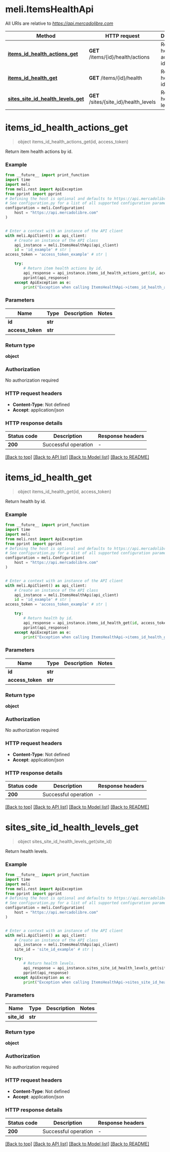 # meli.ItemsHealthApi

All URIs are relative to *https://api.mercadolibre.com*

Method | HTTP request | Description
------------- | ------------- | -------------
[**items_id_health_actions_get**](ItemsHealthApi.md#items_id_health_actions_get) | **GET** /items/{id}/health/actions | Return item health actions by id.
[**items_id_health_get**](ItemsHealthApi.md#items_id_health_get) | **GET** /items/{id}/health | Return health by id.
[**sites_site_id_health_levels_get**](ItemsHealthApi.md#sites_site_id_health_levels_get) | **GET** /sites/{site_id}/health_levels | Return health levels.


# **items_id_health_actions_get**
> object items_id_health_actions_get(id, access_token)

Return item health actions by id.

### Example

```python
from __future__ import print_function
import time
import meli
from meli.rest import ApiException
from pprint import pprint
# Defining the host is optional and defaults to https://api.mercadolibre.com
# See configuration.py for a list of all supported configuration parameters.
configuration = meli.Configuration(
    host = "https://api.mercadolibre.com"
)


# Enter a context with an instance of the API client
with meli.ApiClient() as api_client:
    # Create an instance of the API class
    api_instance = meli.ItemsHealthApi(api_client)
    id = 'id_example' # str | 
access_token = 'access_token_example' # str | 

    try:
        # Return item health actions by id.
        api_response = api_instance.items_id_health_actions_get(id, access_token)
        pprint(api_response)
    except ApiException as e:
        print("Exception when calling ItemsHealthApi->items_id_health_actions_get: %s\n" % e)
```

### Parameters

Name | Type | Description  | Notes
------------- | ------------- | ------------- | -------------
 **id** | **str**|  | 
 **access_token** | **str**|  | 

### Return type

**object**

### Authorization

No authorization required

### HTTP request headers

 - **Content-Type**: Not defined
 - **Accept**: application/json

### HTTP response details
| Status code | Description | Response headers |
|-------------|-------------|------------------|
**200** | Successful operation |  -  |

[[Back to top]](#) [[Back to API list]](../README.md#documentation-for-api-endpoints) [[Back to Model list]](../README.md#documentation-for-models) [[Back to README]](../README.md)

# **items_id_health_get**
> object items_id_health_get(id, access_token)

Return health by id.

### Example

```python
from __future__ import print_function
import time
import meli
from meli.rest import ApiException
from pprint import pprint
# Defining the host is optional and defaults to https://api.mercadolibre.com
# See configuration.py for a list of all supported configuration parameters.
configuration = meli.Configuration(
    host = "https://api.mercadolibre.com"
)


# Enter a context with an instance of the API client
with meli.ApiClient() as api_client:
    # Create an instance of the API class
    api_instance = meli.ItemsHealthApi(api_client)
    id = 'id_example' # str | 
access_token = 'access_token_example' # str | 

    try:
        # Return health by id.
        api_response = api_instance.items_id_health_get(id, access_token)
        pprint(api_response)
    except ApiException as e:
        print("Exception when calling ItemsHealthApi->items_id_health_get: %s\n" % e)
```

### Parameters

Name | Type | Description  | Notes
------------- | ------------- | ------------- | -------------
 **id** | **str**|  | 
 **access_token** | **str**|  | 

### Return type

**object**

### Authorization

No authorization required

### HTTP request headers

 - **Content-Type**: Not defined
 - **Accept**: application/json

### HTTP response details
| Status code | Description | Response headers |
|-------------|-------------|------------------|
**200** | Successful operation |  -  |

[[Back to top]](#) [[Back to API list]](../README.md#documentation-for-api-endpoints) [[Back to Model list]](../README.md#documentation-for-models) [[Back to README]](../README.md)

# **sites_site_id_health_levels_get**
> object sites_site_id_health_levels_get(site_id)

Return health levels.

### Example

```python
from __future__ import print_function
import time
import meli
from meli.rest import ApiException
from pprint import pprint
# Defining the host is optional and defaults to https://api.mercadolibre.com
# See configuration.py for a list of all supported configuration parameters.
configuration = meli.Configuration(
    host = "https://api.mercadolibre.com"
)


# Enter a context with an instance of the API client
with meli.ApiClient() as api_client:
    # Create an instance of the API class
    api_instance = meli.ItemsHealthApi(api_client)
    site_id = 'site_id_example' # str | 

    try:
        # Return health levels.
        api_response = api_instance.sites_site_id_health_levels_get(site_id)
        pprint(api_response)
    except ApiException as e:
        print("Exception when calling ItemsHealthApi->sites_site_id_health_levels_get: %s\n" % e)
```

### Parameters

Name | Type | Description  | Notes
------------- | ------------- | ------------- | -------------
 **site_id** | **str**|  | 

### Return type

**object**

### Authorization

No authorization required

### HTTP request headers

 - **Content-Type**: Not defined
 - **Accept**: application/json

### HTTP response details
| Status code | Description | Response headers |
|-------------|-------------|------------------|
**200** | Successful operation |  -  |

[[Back to top]](#) [[Back to API list]](../README.md#documentation-for-api-endpoints) [[Back to Model list]](../README.md#documentation-for-models) [[Back to README]](../README.md)

